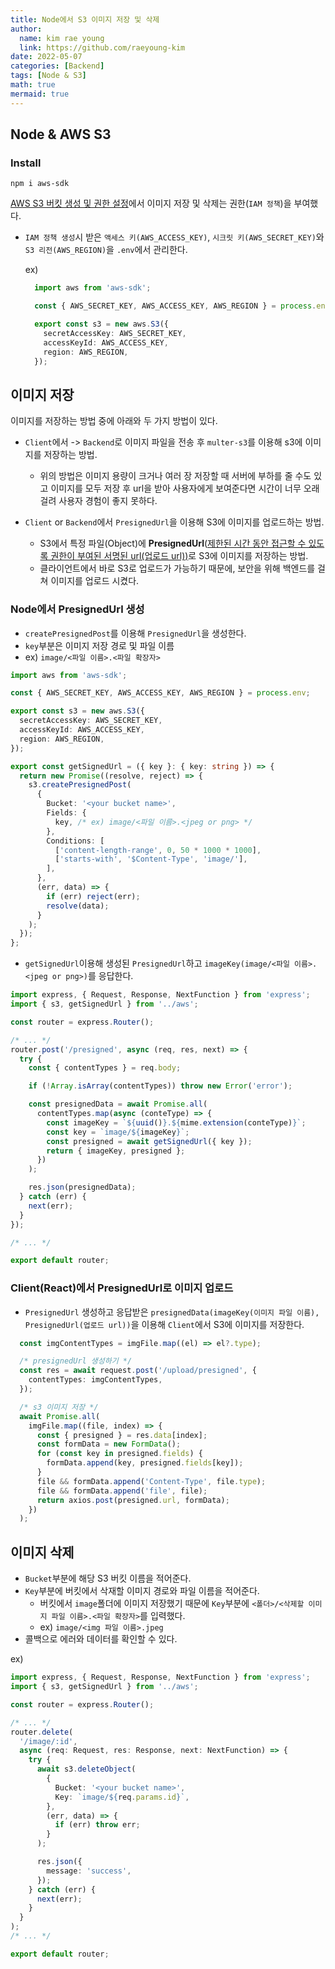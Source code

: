 ```yaml
---
title: Node에서 S3 이미지 저장 및 삭제
author:
  name: kim rae young
  link: https://github.com/raeyoung-kim
date: 2022-05-07
categories: [Backend]
tags: [Node & S3]
math: true
mermaid: true
---
```

## Node & AWS S3
### Install
```shell
npm i aws-sdk
```

[AWS S3 버킷 생성 및 권한 설정](https://raeyoung-kim.github.io/posts/AWS-S3-%EC%83%9D%EC%84%B1-%EB%B0%8F-%EC%84%A4%EC%A0%95/)에서 이미지 저장 및 삭제는 권한(`IAM 정책`)을 부여했다.
  - `IAM 정책 생성`시 받은 `액세스 키(AWS_ACCESS_KEY)`, `시크릿 키(AWS_SECRET_KEY)`와 `S3 리전(AWS_REGION)`을 `.env`에서 관리한다.

    ex)
    ```ts
      import aws from 'aws-sdk';

      const { AWS_SECRET_KEY, AWS_ACCESS_KEY, AWS_REGION } = process.env;

      export const s3 = new aws.S3({
        secretAccessKey: AWS_SECRET_KEY,
        accessKeyId: AWS_ACCESS_KEY,
        region: AWS_REGION,
      });
    ```

## 이미지 저장

이미지를 저장하는 방법 중에 아래와 두 가지 방법이 있다.

- `Client`에서 -> `Backend`로 이미지 파일을 전송 후 `multer-s3`를 이용해 s3에 이미지를 저장하는 방법.
  - 위의 방법은 이미지 용량이 크거나 여러 장 저장할 때 서버에 부하를 줄 수도 있고 이미지를 모두 저장 후 url을 받아 사용자에게 보여준다면 시간이 너무 오래 걸려 사용자 경험이 좋지 못하다.

- `Client` or `Backend`에서 `PresignedUrl`을 이용해 S3에 이미지를 업로드하는 방법.
  - S3에서 특정 파일(Object)에 **PresignedUrl**(<U>제한된 시간 동안 접근할 수 있도록 권한이 부여된 서명된 url(업로드 url))</U>로 S3에 이미지를 저장하는 방법.
  - 클라이언트에서 바로 S3로 업로드가 가능하기 때문에, 보안을 위해 백엔드를 걸쳐 이미지를 업로드 시켰다.

### Node에서 PresignedUrl 생성
- `createPresignedPost`를 이용해 `PresignedUrl`을 생성한다.
- `key`부분은 이미지 저장 경로 및 파일 이름
- ex) `image/<파일 이름>.<파일 확장자>`

```ts
import aws from 'aws-sdk';

const { AWS_SECRET_KEY, AWS_ACCESS_KEY, AWS_REGION } = process.env;

export const s3 = new aws.S3({
  secretAccessKey: AWS_SECRET_KEY,
  accessKeyId: AWS_ACCESS_KEY,
  region: AWS_REGION,
});

export const getSignedUrl = ({ key }: { key: string }) => {
  return new Promise((resolve, reject) => {
    s3.createPresignedPost(
      {
        Bucket: '<your bucket name>',
        Fields: {
          key, /* ex) image/<파일 이름>.<jpeg or png> */
        },
        Conditions: [
          ['content-length-range', 0, 50 * 1000 * 1000],
          ['starts-with', '$Content-Type', 'image/'],
        ],
      },
      (err, data) => {
        if (err) reject(err);
        resolve(data);
      }
    );
  });
};
```

- `getSignedUrl`이용해 생성된 `PresignedUrl`하고 `imageKey(image/<파일 이름>.<jpeg or png>)`를 응답한다.

```ts
import express, { Request, Response, NextFunction } from 'express';
import { s3, getSignedUrl } from '../aws';

const router = express.Router();

/* ... */
router.post('/presigned', async (req, res, next) => {
  try {
    const { contentTypes } = req.body;

    if (!Array.isArray(contentTypes)) throw new Error('error');

    const presignedData = await Promise.all(
      contentTypes.map(async (conteType) => {
        const imageKey = `${uuid()}.${mime.extension(conteType)}`;
        const key = `image/${imageKey}`;
        const presigned = await getSignedUrl({ key });
        return { imageKey, presigned };
      })
    );

    res.json(presignedData);
  } catch (err) {
    next(err);
  }
});

/* ... */

export default router;
```
### Client(React)에서 PresignedUrl로 이미지 업로드

- `PresignedUrl` 생성하고 응답받은 `presignedData(imageKey(이미지 파일 이름), PresignedUrl(업로드 url))`을 이용해 `Client`에서 S3에 이미지를 저장한다.

```ts
  const imgContentTypes = imgFile.map((el) => el?.type);

  /* presignedUrl 생성하기 */
  const res = await request.post('/upload/presigned', {
    contentTypes: imgContentTypes,
  });

  /* s3 이미지 저장 */
  await Promise.all(
    imgFile.map((file, index) => {
      const { presigned } = res.data[index];
      const formData = new FormData();
      for (const key in presigned.fields) {
        formData.append(key, presigned.fields[key]);
      }
      file && formData.append('Content-Type', file.type);
      file && formData.append('file', file);
      return axios.post(presigned.url, formData);
    })
  );
```

## 이미지 삭제
- `Bucket`부분에 해당 S3 버킷 이름을 적어준다.
- `Key`부분에 버킷에서 삭재할 이미지 경로와 파일 이름을 적어준다. 
  - 버킷에서 `image`폴더에 이미지 저장했기 때문에 `Key`부분에 `<폴더>/<삭제할 이미지 파일 이름>.<파일 확장자>`를 입력했다.
  - ex) `image/<img 파일 이름>.jpeg`
- 콜백으로 에러와 데이터를 확인할 수 있다.

ex)
```ts
import express, { Request, Response, NextFunction } from 'express';
import { s3, getSignedUrl } from '../aws';

const router = express.Router();

/* ... */
router.delete(
  '/image/:id',
  async (req: Request, res: Response, next: NextFunction) => {
    try {
      await s3.deleteObject(
        {
          Bucket: '<your bucket name>',
          Key: `image/${req.params.id}`,
        },
        (err, data) => {
          if (err) throw err;
        }
      );

      res.json({
        message: 'success',
      });
    } catch (err) {
      next(err);
    }
  }
);
/* ... */

export default router;
```
